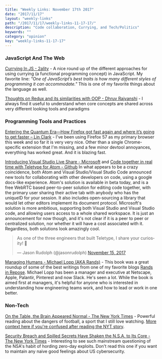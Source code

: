 ```yaml
---
title: "Weekly Links: November 17th 2017"
date: "2017/11/17"
layout: "weekly-links"
path: "/2017/11/17/weekly-links-11-17-17/"
description: "Code collaboration, Currying, and Tech/Politics"
keywords: ""
category: "opinion"
key: "weekly-links-11-17-17"
---
```


### JavaScript And The Web


[Currying In JS - 2ality](http://2ality.com/2017/11/currying-in-js.html) - A nice round up of the different approaches for using currying (a functional programming concept) in JavaScript.  My favorite line: *"One of JavaScript’s best traits is how many different styles of programming it can accommodate."* This is one of my favorite things about the language as well.

[Thoughts on Redux and its similarities with OOP - Dhruv Rajvanshi](https://medium.com/@dhruvrajvanshi/thoughts-on-redux-and-its-similarities-with-oop-6d200f34656) - I always find it useful to understand when core concepts are shared across very different looking tools and paradigms

### Programming Tools and Practices

[Entering the Quantum Era—How Firefox got fast again and where it’s going to get faster – Lin Clark](https://hacks.mozilla.org/2017/11/entering-the-quantum-era-how-firefox-got-fast-again-and-where-its-going-to-get-faster/) - I've been using Firefox 57 as my primary browser this week and so far it is very very nice.  Other than a single Chrome-specific extension that I'm missing, and a few minor devtool annoyances, everything has worked great.  And it is blazing fast.

[Introducing Visual Studio Live Share - Microsoft](https://code.visualstudio.com/blogs/2017/11/15/live-share) and
[Code together in real time with Teletype for Atom - Github](https://blog.atom.io/2017/11/15/code-together-in-real-time-with-teletype-for-atom.html)  In what appears to be a crazy coincidence, both Atom and Visual Studio/Visual Studio Code announced new tools for collaborating with other developers on code, using a google docs-like experience.  Atom's solution is available in beta today, and is a free WebRTC based peer-to-peer solution for editing code together, with the primary user sharing their active tab with anybody who has the uniqueID for your session.  It also includes open-sourcing a library that would let other editors implement its document protocol. Microsoft's solution is more ambitious, supporting both Visual Studio and Visual Studio code, and allowing users access to a whole shared workspace.  It is just an announcement for now though, and it's not clear if it is a peer to peer or centralized solution, nor whether it will have a cost associated with it.  Regardless, both solutions look amazingly cool.

<blockquote class="twitter-tweet" data-lang="en"><p lang="en" dir="ltr">As one of the three engineers that built Teletype, I share your curiosity! 🙈</p>&mdash; Jason Rudolph (@jasonrudolph) <a href="https://twitter.com/jasonrudolph/status/930856578915344384?ref_src=twsrc%5Etfw">November 15, 2017</a></blockquote>


[Managing Humans - Michael Lopp (AKA Rands)](http://amzn.to/2AVaAjx) - This book was a great roundup of some of the best writings from one of my favorite blogs [Rands in Repose](http://randsinrepose.com/).  Michael Lopp has been a manager and executive at Netscape, Apple, Palantir, Pinterest and now Slack.  He's seen a lot.  While the book is aimed first at managers, it's helpful for anyone who is interested in understanding how engineering teams work, and how to lead or work in one better.


### Non-Tech

[On the Table, the Brain Appeared Normal - The New York Times](https://www.nytimes.com/2017/11/09/sports/aaron-hernandez-brain-cte.html?_r=0) - Powerful reading about the dangers of football, a sport that I still love watching.  [More context here if you're confused after reading the NYT story](https://www.si.com/nfl/2017/09/21/aaron-hernandez-brain-cte-video-photos).

[Security Breach and Spilled Secrets Have Shaken the N.S.A. to Its Core - The New York Times](https://www.nytimes.com/2017/11/12/us/nsa-shadow-brokers.html?_r=0) - Interesting to see such mainstream questioning of the NSA's habit of hording zero-day exploits.  Don't read this one if you want to maintain any naive good feelings about US cybersecurity.

